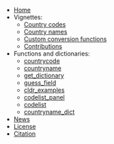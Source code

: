 * [Home](/)
* Vignettes: 
  - [Country codes](vignettes/countrycode.md)
  - [Country names](vignettes/countryname.md)
  - [Custom conversion functions](vignettes/custom.md)
  - [Contributions](vignettes/contributions.md)
* Functions and dictionaries: 
  - [countrycode](man/countrycode)
  - [countryname](man/countryname)
  - [get_dictionary](man/get_dictionary)
  - [guess_field](man/guess_field)
  - [cldr_examples](man/cldr_examples)
  - [codelist_panel](man/codelist_panel)
  - [codelist](man/codelist)
  - [countryname_dict](man/countryname_dict)
* [News](NEWS.md)
* [License](LICENSE.md)
* [Citation](CITATION.md)
